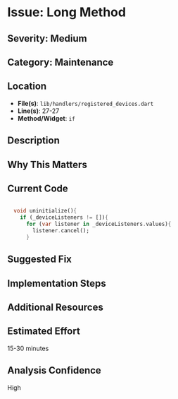 # Issue: Long Method

## Severity: Medium

## Category: Maintenance

## Location
- **File(s)**: `lib/handlers/registered_devices.dart`
- **Line(s)**: 27-27
- **Method/Widget**: `if`

## Description


## Why This Matters


## Current Code
```dart

  void uninitialize(){
    if (_deviceListeners != []){
      for (var listener in _deviceListeners.values){
        listener.cancel();
      }
```

## Suggested Fix


## Implementation Steps


## Additional Resources


## Estimated Effort
15-30 minutes

## Analysis Confidence
High
